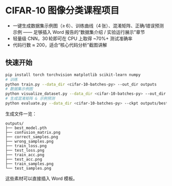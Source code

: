 # CIFAR‑10 图像分类课程项目


* 一键生成数据集示例图（≥ 6）、训练曲线（4 张）、混淆矩阵、正确/错误预测示例 —— 足够插入 Word 报告的“数据集介绍 / 实验运行展示”章节  
* 轻量级 CNN，30 轮即可在 CPU 上取得 ~70%+ 测试准确率  
* 代码行数 ≈ 200，适合“核心代码分析”截图讲解

## 快速开始
```bash
pip install torch torchvision matplotlib scikit-learn numpy
# 训练
python train.py --data_dir <cifar-10-batches-py> --out_dir outputs
# 数据集示例图
python visualize_dataset.py --data_dir <cifar-10-batches-py> --out_dir outputs
# 生成混淆矩阵 & 示例预测
python evaluate.py --data_dir <cifar-10-batches-py> --ckpt outputs/best_model.pth --out_dir outputs
```

生成文件一览：
```
outputs/
├── best_model.pth
├── confusion_matrix.png
├── correct_samples.png
├── wrong_samples.png
├── train_loss.png
├── test_loss.png
├── train_acc.png
├── test_acc.png
├── train_samples.png
└── test_samples.png
```
这些素材可以直接插入 Word 模板。
